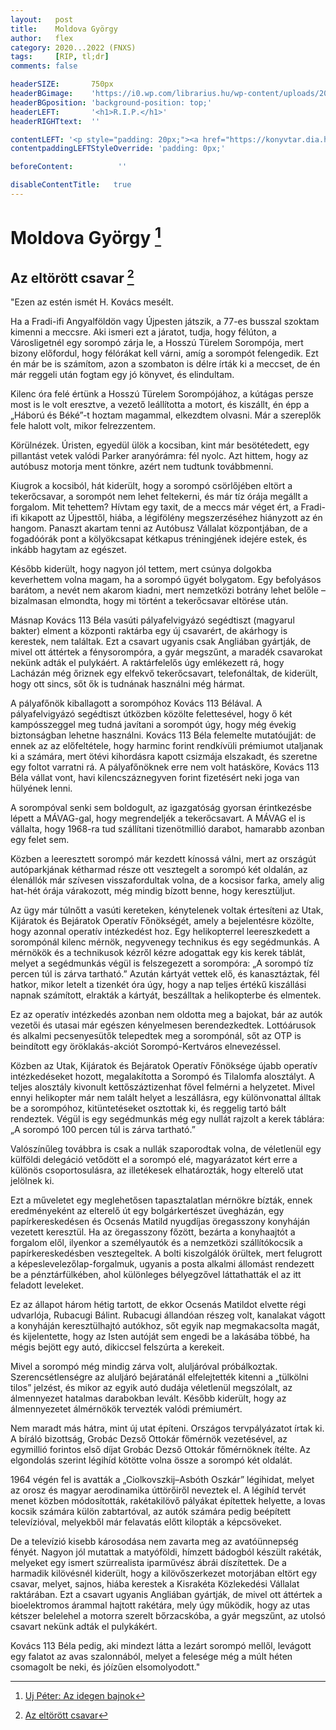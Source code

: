 ```yaml
---
layout:   post
title:    Moldova György
author:   flex
category: 2020...2022 (FNXS)
tags:     [RIP, tl;dr]
comments: false

headerSIZE:       750px
headerBGimage:    'https://i0.wp.com/librarius.hu/wp-content/uploads/2022/06/moldova_gyorgy.jpg'
headerBGposition: 'background-position: top;'
headerLEFT:       '<h1>R.I.P.</h1>'
headerRIGHTtext:  ''

contentLEFT: '<p style="padding: 20px;"><a href="https://konyvtar.dia.hu/html/muvek/MOLDOVA/moldova00447a/moldova00447a_o/moldova00447a_o.html"><img class="shadow" src="images/Moldova_Gyorgy-A-beszelo-diszno.jpg"></a></p>'
contentpaddingLEFTStyleOverride: 'padding: 0px;'

beforeContent:          ''

disableContentTitle:   true
---
```


# Moldova György [^1]

## Az eltörött csavar [^2]

"Ezen az estén ismét H. Kovács mesélt.

Ha a Fradi-ifi Angyalföldön vagy Újpesten játszik, a 77-es busszal szoktam kimenni a meccsre. Aki ismeri ezt a járatot, tudja, hogy félúton, a Városligetnél egy sorompó zárja le, a Hosszú Türelem Sorompója, mert bizony előfordul, hogy félórákat kell várni, amíg a sorompót felengedik. Ezt én már be is számítom, azon a szombaton is délre írták ki a meccset, de én már reggeli után fogtam egy jó könyvet, és elindultam.

Kilenc óra felé értünk a Hosszú Türelem Sorompójához, a kútágas persze most is le volt eresztve, a vezető leállította a motort, és kiszállt, én épp a „Háború és Béké”-t hoztam magammal, elkezdtem olvasni. Már a szereplők fele halott volt, mikor felrezzentem.

Körülnézek. Úristen, egyedül ülök a kocsiban, kint már besötétedett, egy pillantást vetek valódi Parker aranyórámra: fél nyolc. Azt hittem, hogy az autóbusz motorja ment tönkre, azért nem tudtunk továbbmenni.

Kiugrok a kocsiból, hát kiderült, hogy a sorompó csörlőjében eltört a tekerőcsavar, a sorompót nem lehet feltekerni, és már tíz órája megállt a forgalom. Mit tehettem? Hívtam egy taxit, de a meccs már véget ért, a Fradi-ifi kikapott az Újpesttől, hiába, a légifölény megszerzéséhez hiányzott az én hangom. Panaszt akartam tenni az Autóbusz Vállalat központjában, de a fogadóórák pont a kölyökcsapat kétkapus tréningjének idejére estek, és inkább hagytam az egészet.

Később kiderült, hogy nagyon jól tettem, mert csúnya dolgokba keverhettem volna magam, ha a sorompó ügyét bolygatom. Egy befolyásos barátom, a nevét nem akarom kiadni, mert nemzetközi botrány lehet belőle – bizalmasan elmondta, hogy mi történt a tekerőcsavar eltörése után.

Másnap Kovács 113 Béla vasúti pályafelvigyázó segédtiszt (magyarul bakter) elment a központi raktárba egy új csavarért, de akárhogy is kerestek, nem találtak. Ezt a csavart ugyanis csak Angliában gyártják, de mivel ott áttértek a fénysorompóra, a gyár megszűnt, a maradék csavarokat nekünk adták el pulykáért. A raktárfelelős úgy emlékezett rá, hogy Lacházán még őriznek egy elfekvő tekerőcsavart, telefonáltak, de kiderült, hogy ott sincs, sőt ők is tudnának használni még hármat.

A pályafőnök kiballagott a sorompóhoz Kovács 113 Bélával. A pályafelvigyázó segédtiszt útközben közölte felettesével, hogy ő két kampósszeggel meg tudná javítani a sorompót úgy, hogy még évekig biztonságban lehetne használni. Kovács 113 Béla felemelte mutatóujját: de ennek az az előfeltétele, hogy harminc forint rendkívüli prémiumot utaljanak ki a számára, mert ötévi kihordásra kapott csizmája elszakadt, és szeretne egy foltot varratni rá. A pályafőnöknek erre nem volt hatásköre, Kovács 113 Béla vállat vont, havi kilencszáznegyven forint fizetésért neki joga van hülyének lenni.

A sorompóval senki sem boldogult, az igazgatóság gyorsan érintkezésbe lépett a MÁVAG-gal, hogy megrendeljék a tekerőcsavart. A MÁVAG el is vállalta, hogy 1968-ra tud szállítani tizenötmillió darabot, hamarabb azonban egy felet sem.

Közben a leeresztett sorompó már kezdett kínossá válni, mert az országút autóparkjának kétharmad része ott vesztegelt a sorompó két oldalán, az élenállók már szívesen visszafordultak volna, de a kocsisor farka, amely alig hat-hét órája várakozott, még mindig bízott benne, hogy keresztüljut.

Az ügy már túlnőtt a vasúti kereteken, kénytelenek voltak értesíteni az Utak, Kijáratok és Bejáratok Operatív Főnökségét, amely a bejelentésre közölte, hogy azonnal operatív intézkedést hoz. Egy helikopterrel leereszkedett a sorompónál kilenc mérnök, negyvenegy technikus és egy segédmunkás. A mérnökök és a technikusok kézről kézre adogattak egy kis kerek táblát, melyet a segédmunkás végül is felszegezett a sorompóra: „A sorompó tíz percen túl is zárva tartható.” Azután kártyát vettek elő, és kanasztáztak, fél hatkor, mikor letelt a tizenkét óra úgy, hogy a nap teljes értékű kiszállási napnak számított, elrakták a kártyát, beszálltak a helikopterbe és elmentek.

Ez az operatív intézkedés azonban nem oldotta meg a bajokat, bár az autók vezetői és utasai már egészen kényelmesen berendezkedtek. Lottóárusok és alkalmi pecsenyesütők telepedtek meg a sorompónál, sőt az OTP is beindított egy öröklakás-akciót Sorompó-Kertváros elnevezéssel.

Közben az Utak, Kijáratok és Bejáratok Operatív Főnöksége újabb operatív intézkedéseket hozott, megalakította a Sorompó és Tilalomfa alosztályt. A teljes alosztály kivonult kettőszáztizenhat fővel felmérni a helyzetet. Mivel ennyi helikopter már nem talált helyet a leszállásra, egy különvonattal álltak be a sorompóhoz, kitüntetéseket osztottak ki, és reggelig tartó bált rendeztek. Végül is egy segédmunkás még egy nullát rajzolt a kerek táblára: „A sorompó 100 percen túl is zárva tartható.”

Valószínűleg továbbra is csak a nullák szaporodtak volna, de véletlenül egy külföldi delegáció vetődött el a sorompó elé, magyarázatot kért erre a különös csoportosulásra, az illetékesek elhatározták, hogy elterelő utat jelölnek ki.

Ezt a műveletet egy meglehetősen tapasztalatlan mérnökre bízták, ennek eredményeként az elterelő út egy bolgárkertészet üvegházán, egy papírkereskedésen és Ocsenás Matild nyugdíjas öregasszony konyháján vezetett keresztül. Ha az öregasszony főzött, bezárta a konyhaajtót a forgalom elől, ilyenkor a személyautók és a nemzetközi szállítókocsik a papírkereskedésben vesztegeltek. A bolti kiszolgálók örültek, mert felugrott a képeslevelezőlap-forgalmuk, ugyanis a posta alkalmi állomást rendezett be a pénztárfülkében, ahol különleges bélyegzővel láttathatták el az itt feladott leveleket.

Ez az állapot három hétig tartott, de ekkor Ocsenás Matildot elvette régi udvarlója, Rubacugi Bálint. Rubacugi állandóan részeg volt, kanalakat vágott a konyháján keresztülhajtó autókhoz, sőt egyik nap megmakacsolta magát, és kijelentette, hogy az Isten autóját sem engedi be a lakásába többé, ha mégis bejött egy autó, dikiccsel felszúrta a kerekeit.

Mivel a sorompó még mindig zárva volt, aluljáróval próbálkoztak. Szerencsétlenségre az aluljáró bejáratánál elfelejtették kitenni a „tülkölni tilos” jelzést, és mikor az egyik autó dudája véletlenül megszólalt, az álmennyezet hatalmas darabokban levált. Később kiderült, hogy az álmennyezetet álmérnökök tervezték valódi prémiumért.

Nem maradt más hátra, mint új utat építeni. Országos tervpályázatot írtak ki. A bíráló bizottság, Grobác Dezső Ottokár főmérnök vezetésével, az egymillió forintos első díjat Grobác Dezső Ottokár főmérnöknek ítélte. Az elgondolás szerint légihíd kötötte volna össze a sorompó két oldalát.

1964 végén fel is avatták a „Ciolkovszkij–Asbóth Oszkár” légihidat, melyet az orosz és magyar aerodinamika úttörőiről neveztek el. A légihíd tervét menet közben módosították, rakétakilövő pályákat építettek helyette, a lovas kocsik számára külön zabtartóval, az autók számára pedig beépített televízióval, melyekből már felavatás előtt kilopták a képcsöveket.

De a televízió kisebb károsodása nem zavarta meg az avatóünnepség fényét. Nagyon jól mutattak a matyóföldi, hímzett bádogból készült rakéták, melyeket egy ismert szürrealista iparművész ábrái díszítettek. De a harmadik kilövésnél kiderült, hogy a kilövőszerkezet motorjában eltört egy csavar, melyet, sajnos, hiába kerestek a Kisrakéta Közlekedési Vállalat raktárában. Ezt a csavart ugyanis Angliában gyártják, de mivel ott áttértek a bioelektromos árammal hajtott rakétára, mely úgy működik, hogy az utas kétszer belelehel a motorra szerelt bőrzacskóba, a gyár megszűnt, az utolsó csavart nekünk adták el pulykákért.

Kovács 113 Béla pedig, aki mindezt látta a lezárt sorompó mellől, levágott egy falatot az avas szalonnából, melyet a felesége még a múlt héten csomagolt be neki, és jóízűen elsomolyodott."

[^1]: [Uj Péter: Az idegen bajnok](https://444.hu/2022/06/09/uj-peter-az-idegen-bajnok)
[^2]: [Az eltörött csavar](https://konyvtar.dia.hu/html/muvek/MOLDOVA/moldova00256a/moldova00263/moldova00263.html)